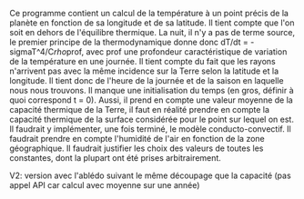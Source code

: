 Ce programme contient un calcul de la température à un point précis de la planète en fonction de sa longitude et de sa latitude.
Il tient compte que l'on soit en dehors de l'équilibre thermique. La nuit, il n'y a pas de terme source, le premier principe de la thermodynamique donne donc dT/dt = -sigmaT^4/C*rho*prof, avec prof une profondeur caractéristique de variation de la température en une journée.
Il tient compte du fait que les rayons n'arrivent pas avec la même incidence sur la Terre selon la latitude et la longitude.
Il tient donc de l'heure de la journée et de la saison en laquelle nous nous trouvons.
Il manque une initialisation du temps (en gros, définir à quoi correspond t = 0).
Aussi, il prend en compte une valeur moyenne de la capacité thermique de la Terre, il faut en réalité prendre en compte la capacité thermique de la surface considérée pour le point sur lequel on est.
Il faudrait y implémenter, une fois terminé, le modèle conducto-convectif.
Il faudrait prendre en compte l'humidité de l'air en fonction de la zone géographique.
Il faudrait justifier les choix des valeurs de toutes les constantes, dont la plupart ont été prises arbitrairement.

V2: version avec l'ablédo suivant le même découpage que la capacité 
(pas appel API car calcul avec moyenne sur une année)
